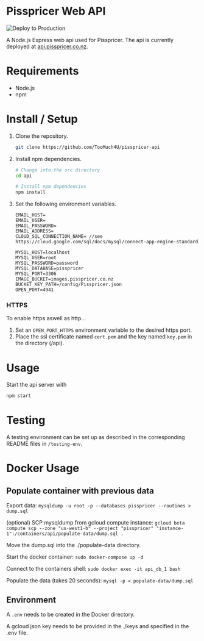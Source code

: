 # Pisspricer Web API
![Deploy to Production](https://github.com/TooMuch4U/pisspricer-api/workflows/Deploy%20to%20production/badge.svg)

A Node.js Express web api used for Pisspricer. 
The api is currently deployed at [api.pisspricer.co.nz](https://api.pisspricer.co.nz).

# Requirements
- Node.js
- npm

# Install / Setup
1. Clone the repository.
	```bash
	git clone https://github.com/TooMuch4U/pisspricer-api
	```
2. Install npm dependencies.
    ```bash
    # Change into the src directory
    cd api
    
    # Install npm dependencies
    npm install
	```
3. Set the following environment variables.
    ```
    EMAIL_HOST=
    EMAIL_USER=
    EMAIL_PASSWORD=
    EMAIL_ADDRESS=
    CLOUD_SQL_CONNECTION_NAME= //see https://cloud.google.com/sql/docs/mysql/connect-app-engine-standard
	
    MYSQL_HOST=localhost
    MYSQL_USER=root
    MYSQL_PASSWORD=password
    MYSQL_DATABASE=pisspricer
    MYSQL_PORT=3306
    IMAGE_BUCKET=images.pisspricer.co.nz
    BUCKET_KEY_PATH=/config/Pisspricer.json
    OPEN_PORT=4941
   ```
### HTTPS
To enable https aswell as http...
1. Set an `OPEN_PORT_HTTPS` environment variable to the desired https port.
2. Place the ssl certificate named `cert.pem` and the key named `key.pem` in the directory (/api).

# Usage
Start the api server with
```bash
npm start
```

# Testing
A testing environment can be set up as described in the corresponding README files in 
`/testing-env`.

# Docker Usage 
## Populate container with previous data

Export data: `mysqldump -u root -p --databases pisspricer --routines > dump.sql`

(optional) SCP mysqldump from gcloud compute instance: `gcloud beta compute scp --zone "us-west1-b" --project "pisspricer" "instance-1":/containers/api/populate-data/dump.sql .`

Move the dump.sql into the ./populate-data directory.

Start the docker container: `sudo docker-compose up -d`

Connect to the containers shell: `sudo docker exec -it api_db_1 bash`

Populate the data (takes 20 seconds): `mysql -p < populate-data/dump.sql`



## Environment

A `.env` needs to be created in the Docker directory.

A gcloud json key needs to be provided in the ./keys and specified in the .env file.
